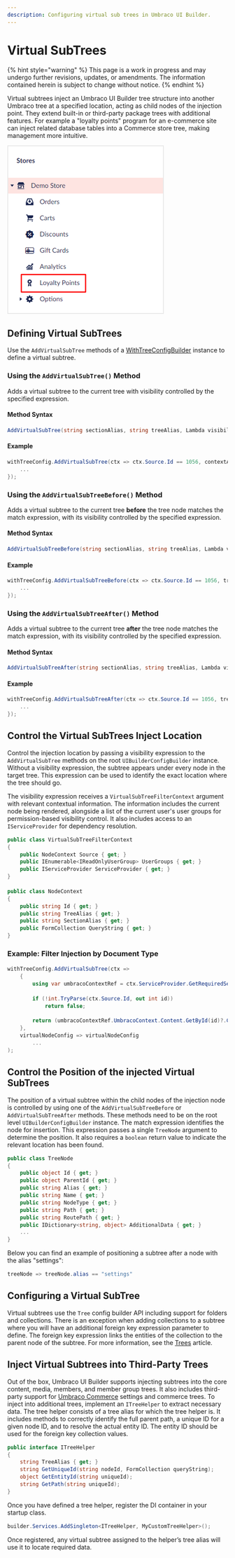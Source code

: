 ```yaml
---
description: Configuring virtual sub trees in Umbraco UI Builder.
---
```


# Virtual SubTrees

{% hint style="warning" %}
This page is a work in progress and may undergo further revisions, updates, or amendments. The information contained herein is subject to change without notice.
{% endhint %}

Virtual subtrees inject an Umbraco UI Builder tree structure into another Umbraco tree at a specified location, acting as child nodes of the injection point. They extend built-in or third-party package trees with additional features. For example a "loyalty points" program for an e-commerce site can inject related database tables into a Commerce store tree, making management more intuitive.

![Virtual sub tree injected into a Commerce store tree](../images/virtual-sub-tree.png)

## Defining Virtual SubTrees

Use the `AddVirtualSubTree` methods of a [WithTreeConfigBuilder](../areas/trees.md#extending-an-existing-tree) instance to define a virtual subtree.

### Using the `AddVirtualSubTree()` Method

Adds a virtual subtree to the current tree with visibility controlled by the specified expression.

#### Method Syntax

```csharp
AddVirtualSubTree(string sectionAlias, string treeAlias, Lambda visibilityExpression, Lambda virtualSubTreeConfig = null) : VirtualSubTreeConfigBuilder
```

#### Example

````csharp
withTreeConfig.AddVirtualSubTree(ctx => ctx.Source.Id == 1056, contextAppConfig => {
    ...
});
````

### Using the `AddVirtualSubTreeBefore()` Method

Adds a virtual subtree to the current tree **before** the tree node matches the match expression, with its visibility controlled by the specified expression.

#### Method Syntax

```csharp
AddVirtualSubTreeBefore(string sectionAlias, string treeAlias, Lambda visibilityExpression, Lambda matchExpression, Lambda virtualSubTreeConfig = null) : VirtualSubTreeConfigBuilder
```

#### Example

````csharp
withTreeConfig.AddVirtualSubTreeBefore(ctx => ctx.Source.Id == 1056, treeNode => treeNode.Name == "Settings", contextAppConfig => {
    ...
});
````

### Using the `AddVirtualSubTreeAfter()` Method

Adds a virtual subtree to the current tree **after** the tree node matches the match expression, with its visibility controlled by the specified expression.

#### Method Syntax

```csharp
AddVirtualSubTreeAfter(string sectionAlias, string treeAlias, Lambda visibilityExpression, Lambda matchExpression, Lambda virtualSubTreeConfig = null) : VirtualSubTreeConfigBuilder
```

#### Example

````csharp
withTreeConfig.AddVirtualSubTreeAfter(ctx => ctx.Source.Id == 1056, treeNode => treeNode.Name == "Settings", contextAppConfig => {
    ...
});
````

## Control the Virtual SubTrees Inject Location

Control the injection location by passing a visibility expression to the `AddVirtualSubTree` methods on the root `UIBuilderConfigBuilder` instance. Without a visibility expression, the subtree appears under every node in the target tree. This expression can be used to identify the exact location where the tree should go.

The visibility expression receives a `VirtualSubTreeFilterContext` argument with relevant contextual information. The information includes the current node being rendered, alongside a list of the current user's user groups for permission-based visibility control. It also includes access to an `IServiceProvider` for dependency resolution.

````csharp
public class VirtualSubTreeFilterContext
{
    public NodeContext Source { get; }
    public IEnumerable<IReadOnlyUserGroup> UserGroups { get; }
    public IServiceProvider ServiceProvider { get; }
}

public class NodeContext
{
    public string Id { get; }
    public string TreeAlias { get; }
    public string SectionAlias { get; }
    public FormCollection QueryString { get; }
}
````

### Example: Filter Injection by Document Type

````csharp
withTreeConfig.AddVirtualSubTree(ctx =>
    {
        using var umbracoContextRef = ctx.ServiceProvider.GetRequiredService<IUmbracoContextFactory>().EnsureUmbracoContext();

        if (!int.TryParse(ctx.Source.Id, out int id))
            return false;

        return (umbracoContextRef.UmbracoContext.Content.GetById(id)?.ContentType.Alias ?? "") == "textPage";
    },
    virtualNodeConfig => virtualNodeConfig
        ...
);
````

## Control the Position of the injected Virtual SubTrees

The position of a virtual subtree within the child nodes of the injection node is controlled by using one of the  `AddVirtualSubTreeBefore` or `AddVirtualSubTreeAfter` methods. These methods need to be on the root level `UIBuilderConfigBuilder` instance. The match expression identifies the node for insertion. This expression passes a single `TreeNode` argument to determine the position. It also requires a `boolean` return value to indicate the relevant location has been found.

````csharp
public class TreeNode
{
    public object Id { get; }
    public object ParentId { get; }
    public string Alias { get; }
    public string Name { get; }
    public string NodeType { get; }
    public string Path { get; }
    public string RoutePath { get; }
    public IDictionary<string, object> AdditionalData { get; }
    ...
}
````

Below you can find an example of positioning a subtree after a node with the alias "settings":

````csharp
treeNode => treeNode.alias == "settings"
````

## Configuring a Virtual SubTree

Virtual subtrees use the `Tree` config builder API including support for folders and collections. There is an exception when adding collections to a subtree where you will have an additional foreign key expression parameter to define. The foreign key expression links the entities of the collection to the parent node of the subtree. For more information, see the [Trees](../areas/trees.md) article.

## Inject Virtual Subtrees into Third-Party Trees

Out of the box, Umbraco UI Builder supports injecting subtrees into the core content, media, members, and member group trees. It also includes third-party support for [Umbraco Commerce](../../umbraco-commerce/README.md) settings and commerce trees. To inject into additional trees, implement an `ITreeHelper` to extract necessary data. The tree helper consists of a tree alias for which the tree helper is. It includes methods to correctly identify the full parent path, a unique ID for a given node ID, and to resolve the actual entity ID. The entity ID should be used for the foreign key collection values.

````csharp
public interface ITreeHelper
{
    string TreeAlias { get; }
    string GetUniqueId(string nodeId, FormCollection queryString);
    object GetEntityId(string uniqueId);
    string GetPath(string uniqueId);
}
````

Once you have defined a tree helper, register the DI container in your startup class.

````csharp
builder.Services.AddSingleton<ITreeHelper, MyCustomTreeHelper>();
````

Once registered, any virtual subtree assigned to the helper’s tree alias will use it to locate required data.
